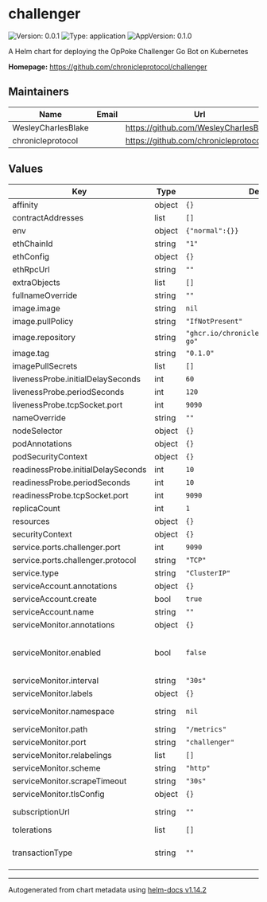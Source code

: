 # challenger

![Version: 0.0.1](https://img.shields.io/badge/Version-0.0.1-informational?style=flat-square) ![Type: application](https://img.shields.io/badge/Type-application-informational?style=flat-square) ![AppVersion: 0.1.0](https://img.shields.io/badge/AppVersion-0.1.0-informational?style=flat-square)

A Helm chart for deploying the OpPoke Challenger Go Bot on Kubernetes

**Homepage:** <https://github.com/chronicleprotocol/challenger>

## Maintainers

| Name | Email | Url |
| ---- | ------ | --- |
| WesleyCharlesBlake |  | <https://github.com/WesleyCharlesBlake> |
| chronicleprotocol |  | <https://github.com/chronicleprotocol> |

## Values

| Key | Type | Default | Description |
|-----|------|---------|-------------|
| affinity | object | `{}` |  |
| contractAddresses | list | `[]` | Oracle Contract address to listen to. |
| env | object | `{"normal":{}}` | non encrypted variables |
| ethChainId | string | `"1"` | mainnet eth or sepolia eth |
| ethConfig | object | `{}` | Provide ETH keys from existing secrets |
| ethRpcUrl | string | `""` | mainnet or sepolia RPC endpoint |
| extraObjects | list | `[]` | Extra K8s manifests to deploy |
| fullnameOverride | string | `""` |  |
| image.image | string | `nil` |  |
| image.pullPolicy | string | `"IfNotPresent"` |  |
| image.repository | string | `"ghcr.io/chronicleprotocol/challenger-go"` |  |
| image.tag | string | `"0.1.0"` | `latest` tag if not specified. |
| imagePullSecrets | list | `[]` |  |
| livenessProbe.initialDelaySeconds | int | `60` |  |
| livenessProbe.periodSeconds | int | `120` |  |
| livenessProbe.tcpSocket.port | int | `9090` |  |
| nameOverride | string | `""` |  |
| nodeSelector | object | `{}` |  |
| podAnnotations | object | `{}` |  |
| podSecurityContext | object | `{}` |  |
| readinessProbe.initialDelaySeconds | int | `10` |  |
| readinessProbe.periodSeconds | int | `10` |  |
| readinessProbe.tcpSocket.port | int | `9090` |  |
| replicaCount | int | `1` | how many replicas to run (default 1) |
| resources | object | `{}` |  |
| securityContext | object | `{}` |  |
| service.ports.challenger.port | int | `9090` |  |
| service.ports.challenger.protocol | string | `"TCP"` |  |
| service.type | string | `"ClusterIP"` |  |
| serviceAccount.annotations | object | `{}` |  |
| serviceAccount.create | bool | `true` |  |
| serviceAccount.name | string | `""` |  |
| serviceMonitor.annotations | object | `{}` | Additional ServiceMonitor annotations |
| serviceMonitor.enabled | bool | `false` | If true, a ServiceMonitor CRD is created for a prometheus operator https://github.com/coreos/prometheus-operator |
| serviceMonitor.interval | string | `"30s"` | ServiceMonitor scrape interval |
| serviceMonitor.labels | object | `{}` | Additional ServiceMonitor labels |
| serviceMonitor.namespace | string | `nil` | Alternative namespace for ServiceMonitor |
| serviceMonitor.path | string | `"/metrics"` | Path to scrape |
| serviceMonitor.port | string | `"challenger"` | port to scrape |
| serviceMonitor.relabelings | list | `[]` | ServiceMonitor relabelings |
| serviceMonitor.scheme | string | `"http"` | ServiceMonitor scheme |
| serviceMonitor.scrapeTimeout | string | `"30s"` | ServiceMonitor scrape timeout |
| serviceMonitor.tlsConfig | object | `{}` | ServiceMonitor TLS configuration |
| subscriptionUrl | string | `""` | If challenger-go, we can also provide a wss endpoint (OPTIONAL) |
| tolerations | list | `[]` |  |
| transactionType | string | `""` | Transaction type definition, possible values are: legacy, eip1559 or none (default "none") |

----------------------------------------------
Autogenerated from chart metadata using [helm-docs v1.14.2](https://github.com/norwoodj/helm-docs/releases/v1.14.2)
